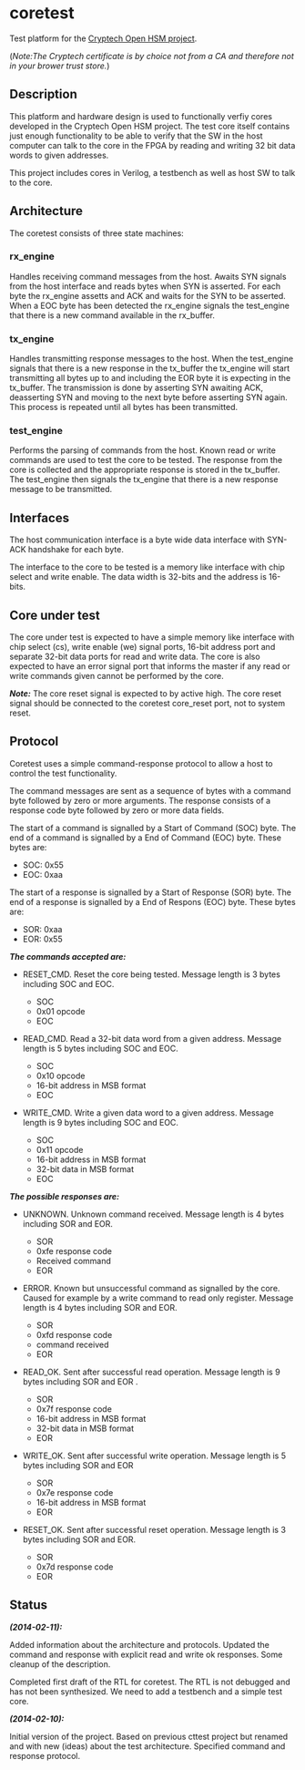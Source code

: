 # coretest #
Test platform for the [Cryptech Open HSM project](https://cryptech.is/).

(_Note:The Cryptech certificate is by choice not from a CA and therefore
not in your brower trust store._)


## Description ##
This platform and hardware design is used to functionally verfiy cores
developed in the Cryptech Open HSM project. The test core itself
contains just enough functionality to be able to verify that the SW in
the host computer can talk to the core in the FPGA by reading and
writing 32 bit data words to given addresses.

This project includes cores in Verilog, a testbench as well as host SW
to talk to the core.


## Architecture ##
The coretest consists of three state machines:

### rx_engine ###
Handles receiving command messages from the host. Awaits SYN signals from
the host interface and reads bytes when SYN is asserted. For each byte
the rx_engine assetts and ACK and waits for the SYN to be asserted. When
a EOC byte has been detected the rx_engine signals the test_engine that
there is a new command available in the rx_buffer.


### tx_engine ###
Handles transmitting response messages to the host. When the test_engine
signals that there is a new response in the tx_buffer the tx_engine will
start transmitting all bytes up to and including the EOR byte it is
expecting in the tx_buffer. The transmission is done by asserting SYN
awaiting ACK, deasserting SYN and moving to the next byte before
asserting SYN again. This process is repeated until all bytes has been
transmitted.


### test_engine ###
Performs the parsing of commands from the host. Known read or write
commands are used to test the core to be tested. The response from the
core is collected and the appropriate response is stored in the
tx_buffer. The test_engine then signals the tx_engine that there is a
new response message to be transmitted.

## Interfaces ##
The host communication interface is a byte wide data interface with
SYN-ACK handshake for each byte.

The interface to the core to be tested is a memory like
interface with chip select and write enable. The data width is 32-bits
and the address is 16-bits.


## Core under test ##
The core under test is expected to have a simple memory like interface
with chip select (cs), write enable (we) signal ports, 16-bit address
port and separate 32-bit data ports for read and write data. The core is
also expected to have an error signal port that informs the master if
any read or write commands given cannot be performed by the core.

***Note:***
The core reset signal is expected to by active high. The
core reset signal should be connected to the coretest core_reset
port, not to system reset.


## Protocol ##
Coretest uses a simple command-response protocol to allow a host to
control the test functionality.

The command messages are sent as a sequence of bytes with a command byte
followed by zero or more arguments. The response consists of a response
code byte followed by zero or more data fields.

The start of a command is signalled by a Start of Command (SOC)
byte. The end of a command is signalled by a End of Command (EOC)
byte. These bytes are:
  - SOC: 0x55
  - EOC: 0xaa

The start of a response is signalled by a Start of Response (SOR)
byte. The end of a response is signalled by a End of Respons (EOC)
byte. These bytes are:
 - SOR: 0xaa
 - EOR: 0x55

***The commands accepted are:***
  - RESET_CMD. Reset the core being tested. Message length is 3 bytes
    including SOC and EOC.
    - SOC
    - 0x01 opcode
    - EOC


  - READ_CMD. Read a 32-bit data word from a given address. Message
    length is 5 bytes including SOC and EOC.
    - SOC
    - 0x10 opcode
    - 16-bit address in MSB format
    - EOC
    

  - WRITE_CMD. Write a given data word to a given address. Message
    length is 9 bytes including SOC and EOC.
    - SOC
    - 0x11 opcode
    - 16-bit address in MSB format
    - 32-bit data in MSB format
    - EOC
    

***The possible responses are:***
  - UNKNOWN. Unknown command received. Message length is 4 bytes
    including SOR and EOR. 
    - SOR
    - 0xfe response code
    - Received command
    - EOR
    

  - ERROR. Known but unsuccessful command as signalled by the
    core. Caused for example by a write command to read only
    register. Message length is 4 bytes including SOR and EOR.
    - SOR
    - 0xfd response code
    - command received
    - EOR


  - READ_OK. Sent after successful read operation. Message length is 9
    bytes including SOR and EOR .
    - SOR
    - 0x7f response code
    - 16-bit address in MSB format
    - 32-bit data in MSB format
    - EOR


  - WRITE_OK. Sent after successful write operation. Message length is 5
    bytes including SOR and EOR 
    - SOR
    - 0x7e response code
    - 16-bit address in MSB format
    - EOR


  - RESET_OK. Sent after successful reset operation. Message length is 3
    bytes including SOR and EOR.
    - SOR
    - 0x7d response code
    - EOR

## Status ##
***(2014-02-11):***

Added information about the architecture and protocols. Updated the
command and response with explicit read and write ok responses. Some
cleanup of the description.

Completed first draft of the RTL for coretest. The RTL is not debugged
and has not been synthesized. We need to add a testbench and a simple
test core.


***(2014-02-10):***

Initial version of the project. Based on previous cttest project but
renamed and with new (ideas) about the test architecture. Specified
command and response protocol.

